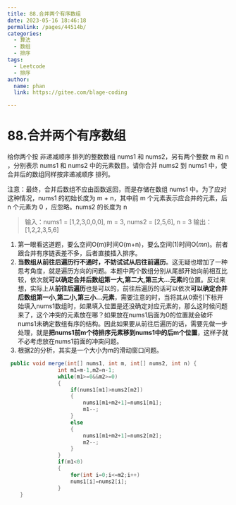 ```yaml
---
title: 88.合并两个有序数组
date: 2023-05-16 18:46:18
permalink: /pages/44514b/
categories: 
  - 算法
  - 数组
  - 排序
tags: 
  - Leetcode
  - 排序
author: 
  name: phan
  link: https://gitee.com/blage-coding

---
```

# 88.合并两个有序数组

给你两个按 非递减顺序 排列的整数数组 nums1 和 nums2，另有两个整数 m 和 n ，分别表示 nums1 和 nums2 中的元素数目。请你合并 nums2 到 nums1 中，使合并后的数组同样按非递减顺序 排列。

注意：最终，合并后数组不应由函数返回，而是存储在数组 nums1 中。为了应对这种情况，nums1 的初始长度为 m + n，其中前 m 个元素表示应合并的元素，后 n 个元素为 0 ，应忽略。nums2 的长度为 n

> 输入：nums1 = [1,2,3,0,0,0], m = 3, nums2 = [2,5,6], n = 3
> 输出：[1,2,2,3,5,6]

1. 第一眼看这道题，要么空间O(m)时间O(m+n)，要么空间(1)时间O($mn$)。前者跟合并有序链表差不多，后者直接插入排序。
2. **当数组从前往后遍历行不通时，不妨试试从后往前遍历**。这无疑也增加了一种思考角度，就是遍历方向的问题。本题中两个数组分别从尾部开始向前相互比较，依次就**可以确定合并后数组第一大,第二大,第三大...元素**的位置。反过来想，实际上从**前往后遍历**也是可以的，前往后遍历的话可以依次**可以确定合并后数组第一小,第二小,第三小...元素**，需要注意的时，当将其从0索引下标开始填入nums1数组时，如果填入位置是还没确定对应元素的，那么这时候问题来了，这个冲突的元素放在哪？如果放在nums1后面为0的位置就会破坏nums1未确定数组有序的结构。因此如果要从前往后遍历的话，需要先做一步处理，就是**把nums1前m个待排序元素移到nums1中的后m个位置**，这样子就不必考虑放在nums1前面的冲突问题。
3. 根据2的分析，其实是一个大小为m的滑动窗口问题。

```java
 public void merge(int[] nums1, int m, int[] nums2, int n) {
                int m1=m-1,m2=n-1;
                while(m1>=0&&m2>=0)
                {
                    if(nums1[m1]>nums2[m2])
                    {
                        nums1[m1+m2+1]=nums1[m1];
                        m1--;
                    }
                    else
                    {
                        nums1[m1+m2+1]=nums2[m2];
                        m2--;
                    }
                }
                if(m1<0)
                {
                    for(int i=0;i<=m2;i++)
                    nums1[i]=nums2[i];
                }
    }
```